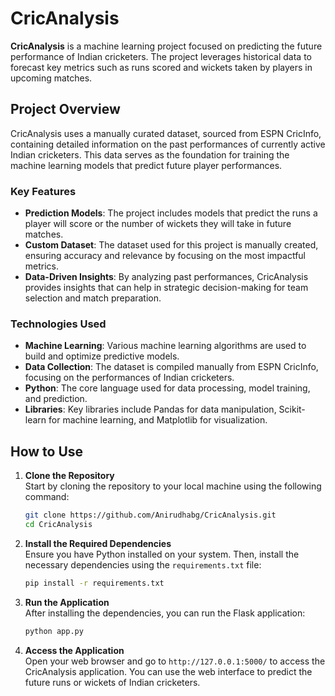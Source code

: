 # CricAnalysis

**CricAnalysis** is a machine learning project focused on predicting the future performance of Indian cricketers. The project leverages historical data to forecast key metrics such as runs scored and wickets taken by players in upcoming matches.

## Project Overview

CricAnalysis uses a manually curated dataset, sourced from ESPN CricInfo, containing detailed information on the past performances of currently active Indian cricketers. This data serves as the foundation for training the machine learning models that predict future player performances.

### Key Features

- **Prediction Models**: The project includes models that predict the runs a player will score or the number of wickets they will take in future matches.
- **Custom Dataset**: The dataset used for this project is manually created, ensuring accuracy and relevance by focusing on the most impactful metrics.
- **Data-Driven Insights**: By analyzing past performances, CricAnalysis provides insights that can help in strategic decision-making for team selection and match preparation.

### Technologies Used

- **Machine Learning**: Various machine learning algorithms are used to build and optimize predictive models.
- **Data Collection**: The dataset is compiled manually from ESPN CricInfo, focusing on the performances of Indian cricketers.
- **Python**: The core language used for data processing, model training, and prediction.
- **Libraries**: Key libraries include Pandas for data manipulation, Scikit-learn for machine learning, and Matplotlib for visualization.

## How to Use

1. **Clone the Repository**  
   Start by cloning the repository to your local machine using the following command:

   ```bash
   git clone https://github.com/Anirudhabg/CricAnalysis.git
   cd CricAnalysis
   ```

2. **Install the Required Dependencies**  
   Ensure you have Python installed on your system. Then, install the necessary dependencies using the `requirements.txt` file:

   ```bash
   pip install -r requirements.txt
   ```

3. **Run the Application**  
   After installing the dependencies, you can run the Flask application:

   ```bash
   python app.py
   ```

4. **Access the Application**  
   Open your web browser and go to `http://127.0.0.1:5000/` to access the CricAnalysis application. You can use the web interface to predict the future runs or wickets of Indian cricketers.

